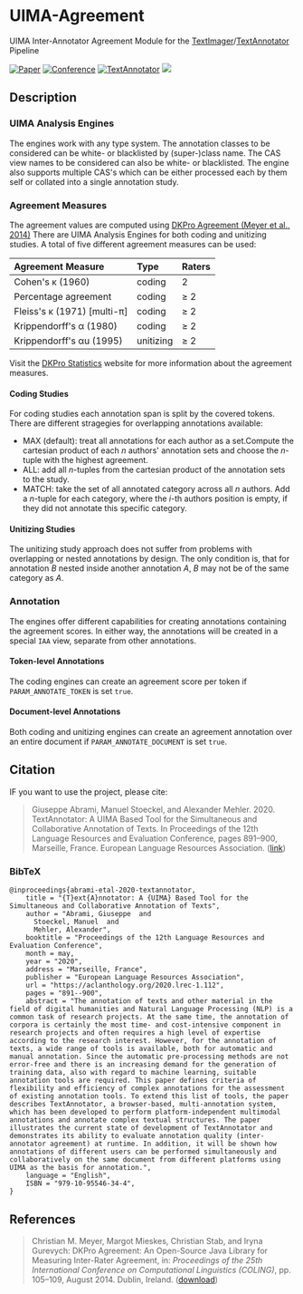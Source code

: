 # UIMA-Agreement

UIMA Inter-Annotator Agreement Module for the [TextImager](https://github.com/texttechnologylab/text-)/[TextAnnotator](https://www.texttechnologylab.org/applications/textannotator/) Pipeline

[![Paper](http://img.shields.io/badge/paper-ACL--anthology-B31B1B.svg)](https://aclanthology.org/2020.lrec-1.112/)
[![Conference](http://img.shields.io/badge/conference-LREC--2020-4b44ce.svg)](https://lrec2020.lrec-conf.org/)
[![TextAnnotator](http://img.shields.io/badge/demo-TextAnnotator-378cc3.svg)](http://www.textannotator.texttechnologylab.org/)
[![](https://jitpack.io/v/texttechnologylab/UIMA-Agreement.svg)](https://jitpack.io/#texttechnologylab/UIMA-Agreement)

## Description

### UIMA Analysis Engines
The engines work with any type system.
The annotation classes to be considered can be white- or blacklisted by (super-)class name.
The CAS view names to be considered can also be white- or blacklisted.
The engine also supports multiple CAS's which can be either processed each by them self or collated into a single annotation study.

### Agreement Measures
The agreement values are computed using [DKPro Agreement (Meyer et al., 2014)](https://dkpro.github.io/dkpro-statistics/) There are UIMA Analysis Engines for both coding and unitizing studies. A total of five different agreement measures can be used:

| Agreement Measure                    | Type      | Raters |
|:-------------------------------------|:----------|:-------|
| Cohen's &kappa; (1960)               | coding    | 2      |
| Percentage agreement                 | coding    | &ge; 2 |
| Fleiss's &kappa; (1971) [multi-&pi;] | coding    | &ge; 2 |
| Krippendorff's &alpha; (1980)        | coding    | &ge; 2 |
| Krippendorff's &alpha;u (1995)       | unitizing | &ge; 2 |

Visit the [DKPro Statistics](https://dkpro.github.io/dkpro-statistics/) website for more information about the agreement measures.

#### Coding Studies
For coding studies each annotation span is split by the covered tokens. There are different stragegies for overlapping annotations available:
- MAX (default): treat all annotations for each author as a set.Compute the cartesian product of each _n_ authors' annotation sets and choose the _n_-tuple with the highest agreement.
- ALL: add all _n_-tuples from the cartesian product of the annotation sets to the study.
- MATCH: take the set of all annotated category across all _n_ authors. Add a _n_-tuple for each category, where the _i_-th authors position is empty, if they did not annotate this specific category.

#### Unitizing Studies
The unitizing study approach does not suffer from problems with overlapping or nested annotations by design.
The only condition is, that for annotation _B_ nested inside another annotation _A_, _B_ may not be of the same category as _A_.

### Annotation
The engines offer different capabilities for creating annotations containing the agreement scores. In either way, the annotations will be created in a special `IAA` view, separate from other annotations.

#### Token-level Annotations
The coding engines can create an agreement score per token if `PARAM_ANNOTATE_TOKEN` is set `true`.

#### Document-level Annotations
Both coding and unitizing engines can create an agreement annotation over an entire document if `PARAM_ANNOTATE_DOCUMENT` is set `true`.

## Citation
IF you want to use the project, please cite:
> Giuseppe Abrami, Manuel Stoeckel, and Alexander Mehler. 2020. TextAnnotator: A UIMA Based Tool for the Simultaneous and Collaborative Annotation of Texts. In Proceedings of the 12th Language Resources and Evaluation Conference, pages 891–900, Marseille, France. European Language Resources Association. ([link](https://aclanthology.org/2020.lrec-1.112/))

### BibTeX
```
@inproceedings{abrami-etal-2020-textannotator,
    title = "{T}ext{A}nnotator: A {UIMA} Based Tool for the Simultaneous and Collaborative Annotation of Texts",
    author = "Abrami, Giuseppe  and
      Stoeckel, Manuel  and
      Mehler, Alexander",
    booktitle = "Proceedings of the 12th Language Resources and Evaluation Conference",
    month = may,
    year = "2020",
    address = "Marseille, France",
    publisher = "European Language Resources Association",
    url = "https://aclanthology.org/2020.lrec-1.112",
    pages = "891--900",
    abstract = "The annotation of texts and other material in the field of digital humanities and Natural Language Processing (NLP) is a common task of research projects. At the same time, the annotation of corpora is certainly the most time- and cost-intensive component in research projects and often requires a high level of expertise according to the research interest. However, for the annotation of texts, a wide range of tools is available, both for automatic and manual annotation. Since the automatic pre-processing methods are not error-free and there is an increasing demand for the generation of training data, also with regard to machine learning, suitable annotation tools are required. This paper defines criteria of flexibility and efficiency of complex annotations for the assessment of existing annotation tools. To extend this list of tools, the paper describes TextAnnotator, a browser-based, multi-annotation system, which has been developed to perform platform-independent multimodal annotations and annotate complex textual structures. The paper illustrates the current state of development of TextAnnotator and demonstrates its ability to evaluate annotation quality (inter-annotator agreement) at runtime. In addition, it will be shown how annotations of different users can be performed simultaneously and collaboratively on the same document from different platforms using UIMA as the basis for annotation.",
    language = "English",
    ISBN = "979-10-95546-34-4",
}
```


## References
> Christian M. Meyer, Margot Mieskes, Christian Stab, and Iryna Gurevych: DKPro Agreement: An Open-Source Java Library for Measuring Inter-Rater Agreement, in: _Proceedings of the 25th International Conference on Computational Linguistics (COLING)_, pp. 105–109, August 2014. Dublin, Ireland. ([download](https://www.ukp.tu-darmstadt.de/publications/details/?no_cache=1&tx_bibtex_pi1%5Bpub_id%5D=TUD-CS-2014-0863))

